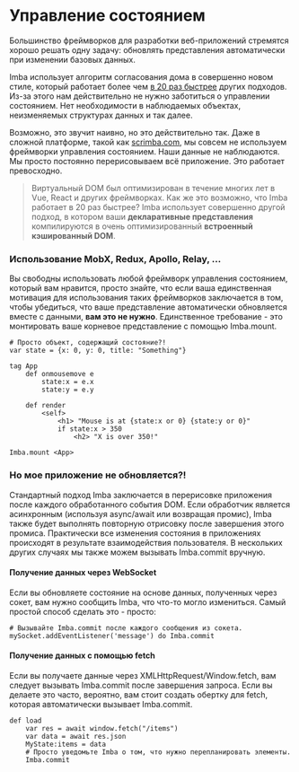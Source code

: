 # Управление состоянием


Большинство фреймворков для разработки веб-приложений стремятся хорошо решать одну задачу: обновлять представления автоматически при изменении базовых данных.

Imba использует алгоритм согласования дома в совершенно новом стиле, который работает более чем [в 20 раз быстрее](https://somebee.github.io/dom-reconciler-bench/index.html) других подходов. Из-за этого нам действительно не нужно заботиться о управлении состоянием. Нет необходимости в наблюдаемых объектах, неизменяемых структурах данных и так далее.

Возможно, это звучит наивно, но это действительно так. Даже в сложной платформе, такой как [scrimba.com](https://scrimba.com), мы совсем не используем фреймворки управления состоянием. Наши данные не наблюдаются. Мы просто постоянно перерисовываем всё приложение. Это работает превосходно.

> Виртуальный DOM был оптимизирован в течение многих лет в Vue, React и других фреймворках. Как же это возможно, что Imba работает в 20 раз быстрее? Imba использует совершенно другой подход, в котором ваши **декларативные представления** компилируются в очень оптимизированный **встроенный кэшированный DOM**.

### Использование MobX, Redux, Apollo, Relay, ...

Вы свободны использовать любой фреймворк управления состоянием, который вам нравится, просто знайте, что если ваша единственная мотивация для использования таких фреймворков заключается в том, чтобы убедиться, что ваше представление автоматически обновляется вместе с данными, **вам это не нужно**. Единственное требование - это монтировать ваше корневое представление с помощью Imba.mount.


```imba
# Просто объект, содержащий состояние?!
var state = {x: 0, y: 0, title: "Something"}

tag App
    def onmousemove e
        state:x = e.x
        state:y = e.y

    def render
        <self>
            <h1> "Mouse is at {state:x or 0} {state:y or 0}"
            if state:x > 350
                <h2> "X is over 350!"

Imba.mount <App>
```


### Но мое приложение не обновляется?!

Стандартный подход Imba заключается в перерисовке приложения после каждого обработанного события DOM. Если обработчик является асинхронным (используя async/await или возвращая промис), Imba также будет выполнять повторную отрисовку после завершения этого промиса. Практически все изменения состояния в приложениях происходят в результате взаимодействия пользователя. В нескольких других случаях мы также можем вызывать Imba.commit вручную.

#### Получение данных через WebSocket

Если вы обновляете состояние на основе данных, полученных через сокет, вам нужно сообщить Imba, что что-то могло измениться. Самый простой способ сделать это - просто:

```imba
# Вызывайте Imba.commit после каждого сообщения из сокета.
mySocket.addEventListener('message') do Imba.commit
```

#### Получение данных с помощью fetch

Если вы получаете данные через XMLHttpRequest/Window.fetch, вам следует вызывать Imba.commit после завершения запроса. Если вы делаете это часто, вероятно, вам стоит создать обертку для fetch, которая автоматически вызывает Imba.commit.
```imba
def load
    var res = await window.fetch("/items")
    var data = await res.json
    MyState:items = data
    # Просто уведомьте Imba о том, что нужно перепланировать элементы.
    Imba.commit

```

